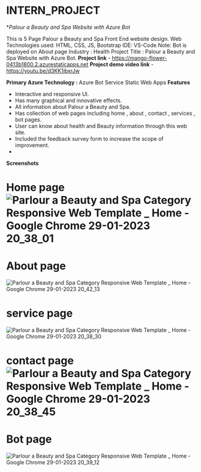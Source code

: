 # INTERN_PROJECT

**Palour a Beauty and Spa Website with Azure Bot*

This is 5 Page Palour a Beauty and Spa Front End website design.
Web Technologies used: HTML, CSS, JS, Bootstrap
IDE: VS-Code
Note: Bot is deployed on About page
Industry :
Health
Project Title :
Palour a Beauty and Spa Website with Azure Bot.
**Project link** - https://mango-flower-0413b1800.2.azurestaticapps.net
**Project demo video link** - https://youtu.be/d3KK1ibxrJw

**Primary Azure Technology :**
Azure Bot Service
Static Web Apps
**Features**
- Interactive and responsive UI.
-	Has many graphical and innovative effects.
-	All information about Palour a Beauty and Spa.
-	Has collection of web pages including home , about , contact , services , bot pages.
-	User can know about health and Beauty information through this web site.
-	Included the  feedback survey form to increase the scope of improvement.
-	
**Screenshots**
# Home page![Parlour a Beauty and Spa Category Responsive Web Template _ Home - Google Chrome 29-01-2023 20_38_01](https://user-images.githubusercontent.com/111973710/215335927-b1518f34-ac9f-4c5b-832f-b048eef17363.png)
# About page
![Parlour a Beauty and Spa Category Responsive Web Template _ Home - Google Chrome 29-01-2023 20_42_13](https://user-images.githubusercontent.com/111973710/215335982-b3817c7a-dfbf-41d8-96c7-5cedf30df235.png)
# service page 
![Parlour a Beauty and Spa Category Responsive Web Template _ Home - Google Chrome 29-01-2023 20_38_30](https://user-images.githubusercontent.com/111973710/215336006-302d355e-c680-4cea-8544-cf77e4441212.png)
# contact page![Parlour a Beauty and Spa Category Responsive Web Template _ Home - Google Chrome 29-01-2023 20_38_45](https://user-images.githubusercontent.com/111973710/215336025-7eae610b-804e-4e0e-aed3-f71a257e220e.png)
# Bot page

![Parlour a Beauty and Spa Category Responsive Web Template _ Home - Google Chrome 29-01-2023 20_39_12](https://user-images.githubusercontent.com/111973710/215336047-ec553488-7081-41d3-82c6-4c0a00cb082a.png)
